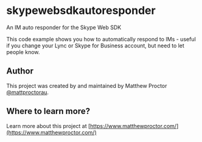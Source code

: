 # skypewebsdkautoresponder
An IM auto responder for the Skype Web SDK

This code example shows you how to automatically respond to IMs - useful if you change your Lync or Skype for Business account, but need to let people know. 

## Author

This project was created by and maintained by Matthew Proctor [@mattproctorau](https://twitter.com/mattproctorau).

## Where to learn more?
Learn more about this project at [https://www.matthewproctor.com/](https://www.matthewproctor.com/)
